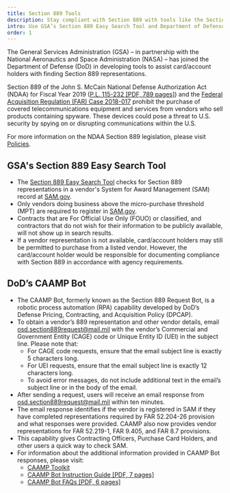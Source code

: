 ```yaml
---
title: Section 889 Tools
description: Stay compliant with Section 889 with tools like the Section 889 Easy Search Tool and the Department of Defense's Contracting Assistant for Awards and Micro-Purchases (CAAMP) Bot.
intro: Use GSA’s Section 889 Easy Search Tool and Department of Defense's Contracting Assistant for Awards and Micro-Purchases (CAAMP) Bot to check Section 889 representations. 
order: 1
---
```


The General Services Administration (GSA) – in partnership with the National Aeronautics and Space Administration (NASA) – has joined the Department of Defense (DoD) in developing tools to assist card/account holders with finding Section 889 representations.

Section 889 of the John S. McCain National Defense Authorization Act (NDAA) for Fiscal Year 2019 ([P.L. 115-232 [PDF, 789 pages]](https://www.congress.gov/115/plaws/publ232/PLAW-115publ232.pdf)) and the [Federal Acquisition Regulation (FAR) Case 2018-017](https://www.federalregister.gov/documents/2019/08/13/2019-17201/federal-acquisition-regulation-prohibition-on-contracting-for-certain-telecommunications-and-video) prohibit the purchase of covered telecommunications equipment and services from vendors who sell products containing spyware. These devices could pose a threat to U.S. security by spying on or disrupting communications within the U.S.

For more information on the NDAA Section 889 legislation, please visit [Policies](/policies-and-audits/policies/).

## GSA's Section 889 Easy Search Tool


- The [Section 889 Easy Search Tool](https://889.smartpay.gsa.gov/) checks for Section 889 representations in a vendor's System for Award Management (SAM) record at [SAM.gov](http://www.sam.gov). 
- Only vendors doing business above the micro-purchase threshold (MPT) are required to register in [SAM.gov](http://www.SAM.gov).
- Contracts that are For Official Use Only (FOUO) or classified, and contractors that do not wish for their information to be publicly available, will not show up in search results. 
- If a vendor representation is not available, card/account holders may still be permitted to purchase from a listed vendor. However, the card/account holder would be responsible for documenting compliance with Section 889 in accordance with agency requirements.

## DoD’s CAAMP Bot 


- The CAAMP Bot, formerly known as the Section 889 Request Bot, is a robotic process automation (RPA) capability developed by DoD’s Defense Pricing, Contracting, and Acquisition Policy (DPCAP).
- To obtain a vendor’s 889 representation and other vendor details, email [osd.section889request@mail.mil](mailto:osd.section889request@mail.mil) with the vendor’s Commercial and Government Entity (CAGE) code or Unique Entity ID (UEI) in the subject line. Please note that:
    * For CAGE code requests, ensure that the email subject line is exactly 5 characters long. 
    * For UEI requests, ensure that the email subject line is exactly 12 characters long.
    * To avoid error messages, do not include additional text in the email’s subject line or in the body of the email.
- After sending a request, users will receive an email response from [osd.section889request@mail.mil](mailto:osd.section889request@mail.mil) within ten minutes.
- The email response identifies if the vendor is registered in SAM if they have completed representations required by FAR 52.204-26 provision and what responses were provided. CAAMP also now provides vendor representations for FAR 52.219-1, FAR 9.405, and FAR 8.7 provisions.
- This capability gives Contracting Officers, Purchase Card Holders, and other users a quick way to check SAM.
- For information about the additional information provided in CAAMP Bot responses, please visit:
   * [CAAMP Toolkit](https://dodprocurementtoolbox.com/site-pages/contracting-assistant-for-awards-and-micro-purchases-caamp)
   * [CAAMP Bot Instruction Guide [PDF, 7 pages]](https://dodprocurementtoolbox.com/uploads/CAAMP_Implementation_Guide_OCT_2024_v2_dafbe69e5f.docx)
   * [CAAMP Bot FAQs [PDF, 6 pages]](https://dodprocurementtoolbox.com/uploads/CAAMP_FAQ_OCT_2024_v1_77a43937c3.docx)



